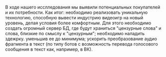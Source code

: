 В ходе нашего исслледования мы выявили потенциальных покупателей и их потребности. Как итог: необходимо реализовать уникальную технологию, способную вывести индустрию видеоигр на новый уровень, делая условия более комфортным. Для этого необходимо создать огромный сервер БД, где будут храниться "цензурные слова" и слова, близкие по смыслу к "цензурным"; необходимо наладить здежрку. уменьшив ее до минимума; ускорить преобразование аудио фрагмента в текст (по типу ботов с возможность перевода голосового сообщения в текст как, например, в ВК).
